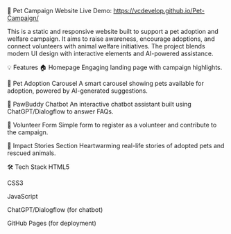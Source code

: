🐾 Pet Campaign Website
Live Demo: https://vcdevelop.github.io/Pet-Campaign/

This is a static and responsive website built to support a pet adoption and welfare campaign. It aims to raise awareness, encourage adoptions, and connect volunteers with animal welfare initiatives. The project blends modern UI design with interactive elements and AI-powered assistance.

💡 Features
🏠 Homepage
Engaging landing page with campaign highlights.

🐶 Pet Adoption Carousel
A smart carousel showing pets available for adoption, powered by AI-generated suggestions.

💬 PawBuddy Chatbot
An interactive chatbot assistant built using ChatGPT/Dialogflow to answer FAQs.

🙋 Volunteer Form
Simple form to register as a volunteer and contribute to the campaign.

📸 Impact Stories Section
Heartwarming real-life stories of adopted pets and rescued animals.

🛠️ Tech Stack
HTML5

CSS3

JavaScript

ChatGPT/Dialogflow (for chatbot)

GitHub Pages (for deployment)
